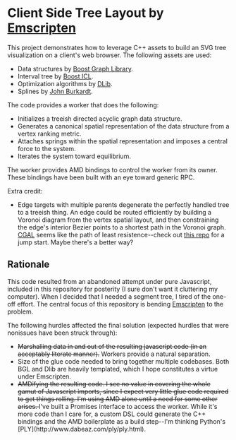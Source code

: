 Client Side Tree Layout by [Emscripten](https://github.com/kripken/emscripten)
==============================================================================
This project demonstrates how to leverage C++ assets to build an SVG tree visualization on a client's web browser.
The following assets are used:
* Data structures by [Boost Graph Library](http://www.boost.org/doc/libs/release/libs/graph/).
* Interval tree by [Boost ICL](http://www.boost.org/doc/libs/release/libs/icl/doc/html/index.html).
* Optimization algorithms by [DLib](http://dlib.net).
* Splines by [John Burkardt](http://people.sc.fsu.edu/~jburkardt/cpp_src/spline/spline.html).

The code provides a worker that does the following:
* Initializes a treeish directed acyclic graph data structure.
* Generates a canonical spatial representation of the data structure from a vertex ranking metric.
* Attaches springs within the spatial representation and imposes a central force to the system.
* Iterates the system toward equilibrium.

The worker provides AMD bindings to control the worker from its owner.
These bindings have been built with an eye toward generic RPC.

Extra credit:
* Edge targets with multiple parents degenerate the perfectly handled tree to a treeish thing.
  An edge could be routed efficiently by building a Voronoi diagram from the vertex spatial layout, and
  then constraining the edge's interior Bezier points to a shortest path in the Voronoi graph.
  [CGAL](http://doc.cgal.org) seems like the path of least resistence--check out [this repo](https://github.com/marcosscriven/cgaljs) for a jump start.
  Maybe there's a better way?

Rationale
---------
This code resulted from an abandoned attempt under pure Javascript, included in this repository for posterity (I sure don't want it cluttering my computer).
When I decided that I needed a segment tree, I tired of the one-off effort.
The central focus of this repository is bending [Emscripten](https://github.com/kripken/emscripten) to the problem.

The following hurdles affected the final solution (expected hurdles that were nonissues have been struck through):
* <del>Marshalling data in and out of the resulting javascript code (in an acceptably literate manner).</del>
  Workers provide a natural separation.
* Size of the glue code needed to bring together multiple codebases.
  Both BGL and Dlib are heavily templated, which I hope constitutes a virtue under Emscripten.
* <del>
  AMDifying the resulting code.
  I see no value in covering the whole gamut of Javascript imports, since I expect very little glue code required to get things rolling.
  I'm using AMD alone until a need for some other arises.
  </del>
  I've built a Promises interface to access the worker.
  While it's more code than I care for, a custom DSL could generate the C++ bindings and the AMD boilerplate as a build step--I'm thinking Python's [PLY](http://www.dabeaz.com/ply/ply.html).
